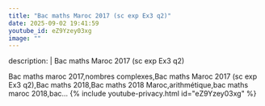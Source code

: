 ```yaml
---
title: "Bac maths Maroc 2017 (sc exp Ex3 q2)"
date: 2025-09-02 19:41:59 
youtube_id: eZ9Yzey03xg
image: ""
---
```

description: |
  Bac maths Maroc 2017 (sc exp Ex3 q2)
  
  
  Bac maths maroc 2017,nombres complexes,Bac maths Maroc 2017 (sc exp Ex3 q2),Bac maths 2018,Bac maths 2018 Maroc,arithmétique,bac maths maroc 2018,bac...
{% include youtube-privacy.html id="eZ9Yzey03xg" %}
